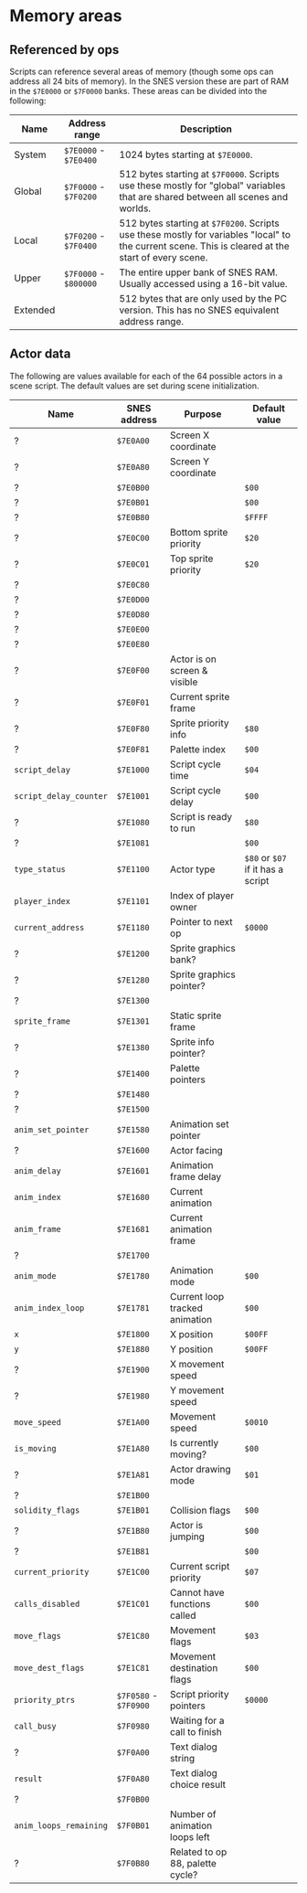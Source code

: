 # Memory areas

## Referenced by ops

Scripts can reference several areas of memory (though some ops can address all 24 bits of memory). In the SNES version
these are part of RAM in the `$7E0000` or `$7F0000` banks. These areas can be divided into the following:

| Name     | Address range         | Description                                                                                                                                        |
|----------|-----------------------|----------------------------------------------------------------------------------------------------------------------------------------------------|
| System   | `$7E0000` - `$7E0400` | 1024 bytes starting at `$7E0000`.                                                                                                                  |
| Global   | `$7F0000` - `$7F0200` | 512 bytes starting at `$7F0000`. Scripts use these mostly for "global" variables that are shared between all scenes and worlds.                    |
| Local    | `$7F0200` - `$7F0400` | 512 bytes starting at `$7F0200`. Scripts use these mostly for variables "local" to the current scene. This is cleared at the start of every scene. |
| Upper    | `$7F0000` - `$800000` | The entire upper bank of SNES RAM. Usually accessed using a 16-bit value.                                                                          |
| Extended |                       | 512 bytes that are only used by the PC version. This has no SNES equivalent address range.                                                         |

## Actor data

The following are values available for each of the 64 possible actors in a scene script. The default values are set
during scene initialization.

| Name                   | SNES address          | Purpose                          | Default value                     |
|------------------------|-----------------------|----------------------------------|-----------------------------------|
| ?                      | `$7E0A00`             | Screen X coordinate              |                                   |
| ?                      | `$7E0A80`             | Screen Y coordinate              |                                   |
| ?                      | `$7E0B00`             |                                  | `$00`                             |
| ?                      | `$7E0B01`             |                                  | `$00`                             |
| ?                      | `$7E0B80`             |                                  | `$FFFF`                           |
| ?                      | `$7E0C00`             | Bottom sprite priority           | `$20`                             |
| ?                      | `$7E0C01`             | Top sprite priority              | `$20`                             |
| ?                      | `$7E0C80`             |                                  |                                   |
| ?                      | `$7E0D00`             |                                  |                                   |
| ?                      | `$7E0D80`             |                                  |                                   |
| ?                      | `$7E0E00`             |                                  |                                   |
| ?                      | `$7E0E80`             |                                  |                                   |
| ?                      | `$7E0F00`             | Actor is on screen & visible     |                                   |
| ?                      | `$7E0F01`             | Current sprite frame             |                                   |
| ?                      | `$7E0F80`             | Sprite priority info             | `$80`                             |
| ?                      | `$7E0F81`             | Palette index                    | `$00`                             |
| `script_delay`         | `$7E1000`             | Script cycle time                | `$04`                             |
| `script_delay_counter` | `$7E1001`             | Script cycle delay               | `$00`                             |
| ?                      | `$7E1080`             | Script is ready to run           | `$80`                             |
| ?                      | `$7E1081`             |                                  | `$00`                             |
| `type_status`          | `$7E1100`             | Actor type                       | `$80` or `$07` if it has a script |
| `player_index`         | `$7E1101`             | Index of player owner            |                                   |
| `current_address`      | `$7E1180`             | Pointer to next op               | `$0000`                           |
| ?                      | `$7E1200`             | Sprite graphics bank?            |                                   |
| ?                      | `$7E1280`             | Sprite graphics pointer?         |                                   |
| ?                      | `$7E1300`             |                                  |                                   |
| `sprite_frame`         | `$7E1301`             | Static sprite frame              |                                   |
| ?                      | `$7E1380`             | Sprite info pointer?             |                                   |
| ?                      | `$7E1400`             | Palette pointers                 |                                   |
| ?                      | `$7E1480`             |                                  |                                   |
| ?                      | `$7E1500`             |                                  |                                   |
| `anim_set_pointer`     | `$7E1580`             | Animation set pointer            |                                   |
| ?                      | `$7E1600`             | Actor facing                     |                                   |
| `anim_delay`           | `$7E1601`             | Animation frame delay            |                                   |
| `anim_index`           | `$7E1680`             | Current animation                |                                   |
| `anim_frame`           | `$7E1681`             | Current animation frame          |                                   |
| ?                      | `$7E1700`             |                                  |                                   |
| `anim_mode`            | `$7E1780`             | Animation mode                   | `$00`                             |
| `anim_index_loop`      | `$7E1781`             | Current loop tracked animation   | `$00`                             |
| `x`                    | `$7E1800`             | X position                       | `$00FF`                           |
| `y`                    | `$7E1880`             | Y position                       | `$00FF`                           |
| ?                      | `$7E1900`             | X movement speed                 |                                   |
| ?                      | `$7E1980`             | Y movement speed                 |                                   |
| `move_speed`           | `$7E1A00`             | Movement speed                   | `$0010`                           |
| `is_moving`            | `$7E1A80`             | Is currently moving?             | `$00`                             |
| ?                      | `$7E1A81`             | Actor drawing mode               | `$01`                             |
| ?                      | `$7E1B00`             |                                  |                                   |
| `solidity_flags`       | `$7E1B01`             | Collision flags                  | `$00`                             |
| ?                      | `$7E1B80`             | Actor is jumping                 | `$00`                             |
| ?                      | `$7E1B81`             |                                  | `$00`                             |
| `current_priority`     | `$7E1C00`             | Current script priority          | `$07`                             |
| `calls_disabled`       | `$7E1C01`             | Cannot have functions called     | `$00`                             |
| `move_flags`           | `$7E1C80`             | Movement flags                   | `$03`                             |
| `move_dest_flags`      | `$7E1C81`             | Movement destination flags       | `$00`                             |
| `priority_ptrs`        | `$7F0580` - `$7F0900` | Script priority pointers         | `$0000`                           |
| `call_busy`            | `$7F0980`             | Waiting for a call to finish     |                                   |
| ?                      | `$7F0A00`             | Text dialog string               |                                   |
| `result`               | `$7F0A80`             | Text dialog choice result        |                                   |
| ?                      | `$7F0B00`             |                                  |                                   |
| `anim_loops_remaining` | `$7F0B01`             | Number of animation loops left   |                                   |
| ?                      | `$7F0B80`             | Related to op 88, palette cycle? |                                   |
